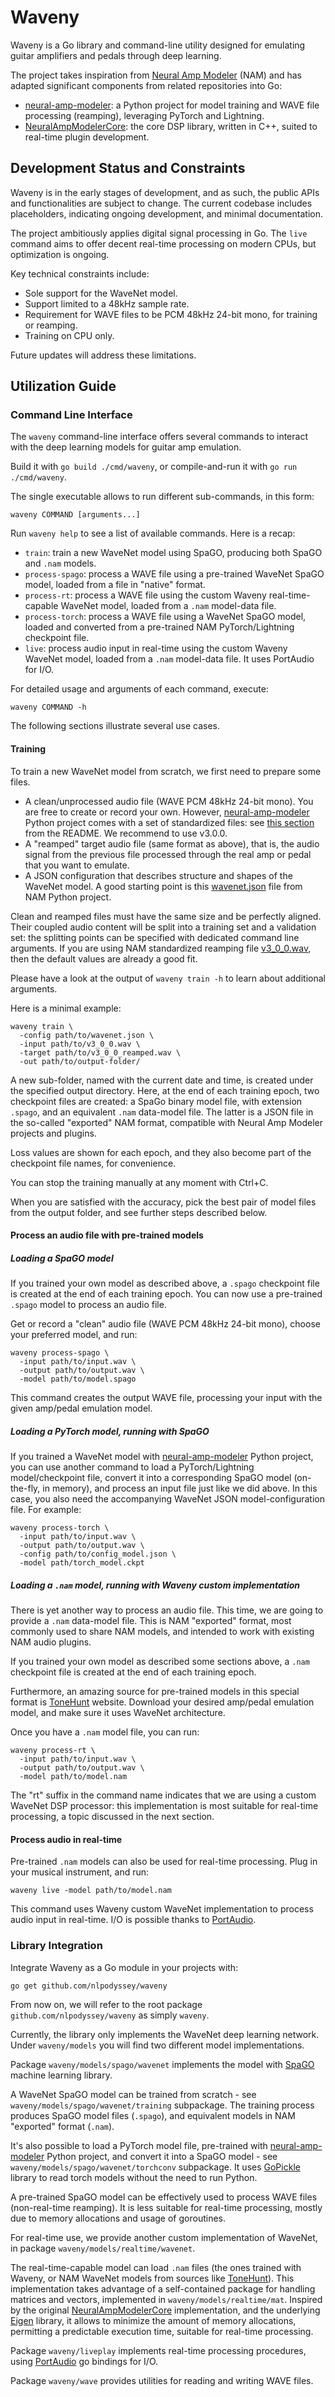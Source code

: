 # Waveny

Waveny is a Go library and command-line utility designed for emulating guitar
amplifiers and pedals through deep learning.

The project takes inspiration from [Neural Amp Modeler] (NAM) and has
adapted significant components from related repositories into Go:

* [neural-amp-modeler]: a Python project for model training and WAVE file
  processing (reamping), leveraging PyTorch and Lightning.
* [NeuralAmpModelerCore]: the core DSP library, written in C++, suited to
  real-time plugin development.

## Development Status and Constraints

Waveny is in the early stages of development, and as such, the public APIs and
functionalities are subject to change.
The current codebase includes placeholders, indicating ongoing development,
and minimal documentation.

The project ambitiously applies digital signal processing in Go.
The `live` command aims to offer decent real-time processing on modern CPUs,
but optimization is ongoing.

Key technical constraints include:

* Sole support for the WaveNet model.
* Support limited to a 48kHz sample rate.
* Requirement for WAVE files to be PCM 48kHz 24-bit mono, for training or
  reamping.
* Training on CPU only.

Future updates will address these limitations.

## Utilization Guide

### Command Line Interface

The `waveny` command-line interface offers several commands to interact with
the deep learning models for guitar amp emulation.

Build it with `go build ./cmd/waveny`, or compile-and-run it with
`go run ./cmd/waveny`.

The single executable allows to run different sub-commands, in this form:

```shell
waveny COMMAND [arguments...]
```

Run `waveny help` to see a list of available commands. Here is a recap:

* `train`: train a new WaveNet model using SpaGO, producing both SpaGO and
  `.nam` models.
* `process-spago`: process a WAVE file using a pre-trained WaveNet SpaGO model,
  loaded from a file in "native" format.
* `process-rt`: process a WAVE file using the custom Waveny real-time-capable
  WaveNet model, loaded from a `.nam` model-data file.
* `process-torch`: process a WAVE file using a WaveNet SpaGO model, loaded and
  converted from a pre-trained NAM PyTorch/Lightning checkpoint file.
* `live`: process audio input in real-time using the custom Waveny WaveNet
  model, loaded from a `.nam` model-data file. It uses PortAudio for I/O.

For detailed usage and arguments of each command, execute:

```shell
waveny COMMAND -h
```

The following sections illustrate several use cases.

#### Training

To train a new WaveNet model from scratch, we first need to prepare some files.

* A clean/unprocessed audio file (WAVE PCM 48kHz 24-bit mono). You are free to
  create or record your own. However, [neural-amp-modeler] Python project
  comes with a set of standardized files: see [this section](https://github.com/sdatkinson/neural-amp-modeler/blob/v0.7.3/README.md#standardized-reamping-files)
  from the README. We recommend to use v3.0.0.
* A "reamped" target audio file (same format as above), that is, the audio
  signal from the previous file processed through the real amp or pedal that
  you want to emulate.
* A JSON configuration that describes structure and shapes of the WaveNet model.
  A good starting point is this [wavenet.json](https://github.com/sdatkinson/neural-amp-modeler/blob/v0.7.3/bin/train/inputs/models/wavenet.json)
  file from NAM Python project.

Clean and reamped files must have the same size and be perfectly aligned.
Their coupled audio content will be split into a training set and a validation
set: the splitting points can be specified with dedicated command line
arguments. If you are using NAM standardized reamping file
[v3_0_0.wav](https://drive.google.com/file/d/1Pgf8PdE0rKB1TD4TRPKbpNo1ByR3IOm9/view?usp=drive_link),
then the default values are already a good fit.

Please have a look at the output of `waveny train -h` to learn about additional
arguments.

Here is a minimal example:

```shell
waveny train \
  -config path/to/wavenet.json \
  -input path/to/v3_0_0.wav \
  -target path/to/v3_0_0_reamped.wav \
  -out path/to/output-folder/
```

A new sub-folder, named with the current date and time, is created under the
specified output directory. Here, at the end of each training epoch, two
checkpoint files are created: a SpaGo binary model file, with extension
`.spago`, and an equivalent `.nam` data-model file. The latter is a JSON
file in the so-called "exported" NAM format, compatible with Neural Amp
Modeler projects and plugins.

Loss values are shown for each epoch, and they also become part of the
checkpoint file names, for convenience. 

You can stop the training manually at any moment with Ctrl+C.

When you are satisfied with the accuracy, pick the best pair of model files
from the output folder, and see further steps described below.

#### Process an audio file with pre-trained models

##### Loading a SpaGO model

If you trained your own model as described above, a `.spago` checkpoint file
is created at the end of each training epoch. You can now use a pre-trained
`.spago` model to process an audio file.

Get or record a "clean" audio file (WAVE PCM 48kHz 24-bit mono), choose
your preferred model, and run:

```shell
waveny process-spago \
  -input path/to/input.wav \
  -output path/to/output.wav \
  -model path/to/model.spago
```

This command creates the output WAVE file, processing your input with the
given amp/pedal emulation model.

##### Loading a PyTorch model, running with SpaGO

If you trained a WaveNet model with [neural-amp-modeler] Python project,
you can use another command to load a PyTorch/Lightning model/checkpoint file,
convert it into a corresponding SpaGO model (on-the-fly, in memory), and
process an input file just like we did above. In this case, you also need the
accompanying WaveNet JSON model-configuration file. For example:

```shell
waveny process-torch \
  -input path/to/input.wav \
  -output path/to/output.wav \
  -config path/to/config_model.json \
  -model path/torch_model.ckpt
```

##### Loading a `.nam` model, running with Waveny custom implementation

There is yet another way to process an audio file. This time, we are going to
provide a `.nam` data-model file. This is NAM "exported" format, most commonly
used to share NAM models, and intended to work with existing NAM audio plugins.

If you trained your own model as described some sections above, a `.nam`
checkpoint file is created at the end of each training epoch.

Furthermore, an amazing source for pre-trained models in this special format
is [ToneHunt] website. Download your desired amp/pedal emulation model, and
make sure it uses WaveNet architecture.

Once you have a `.nam` model file, you can run:

```shell
waveny process-rt \
  -input path/to/input.wav \
  -output path/to/output.wav \
  -model path/to/model.nam
```

The "rt" suffix in the command name indicates that we are using a custom
WaveNet DSP processor: this implementation is most suitable for real-time
processing, a topic discussed in the next section.

#### Process audio in real-time

Pre-trained `.nam` models can also be used for real-time processing.
Plug in your musical instrument, and run:

```shell
waveny live -model path/to/model.nam
```

This command uses Waveny custom WaveNet implementation to process audio input
in real-time. I/O is possible thanks to [PortAudio].

### Library Integration

Integrate Waveny as a Go module in your projects with:

```shell
go get github.com/nlpodyssey/waveny
```

From now on, we will refer to the root package `github.com/nlpodyssey/waveny`
as simply `waveny`.

Currently, the library only implements the WaveNet deep learning network.
Under `waveny/models` you will find two different model implementations.

Package `waveny/models/spago/wavenet` implements the model with [SpaGO] machine
learning library.

A WaveNet SpaGO model can be trained from scratch -
see `waveny/models/spago/wavenet/training` subpackage.
The training process produces SpaGO model files (`.spago`), and equivalent
models in NAM "exported" format (`.nam`).

It's also possible to load a PyTorch model file, pre-trained with
[neural-amp-modeler] Python project, and convert it into a SpaGO model -
see `waveny/models/spago/wavenet/torchconv` subpackage.
It uses [GoPickle] library to read torch models without the need to run Python.

A pre-trained SpaGO model can be effectively used to process WAVE files
(non-real-time reamping). It is less suitable for real-time processing,
mostly due to memory allocations and usage of goroutines.

For real-time use, we provide another custom implementation
of WaveNet, in package `waveny/models/realtime/wavenet`.

The real-time-capable model can load `.nam` files (the ones trained with Waveny,
or NAM WaveNet models from sources like [ToneHunt]).
This implementation takes advantage of a self-contained package for handling
matrices and vectors, implemented in `waveny/models/realtime/mat`.
Inspired by the original [NeuralAmpModelerCore] implementation, and the
underlying [Eigen] library, it allows to minimize the amount of memory
allocations, permitting a predictable execution time, suitable for real-time
processing.

Package `waveny/liveplay` implements real-time processing procedures,
using [PortAudio] go bindings for I/O.

Package `waveny/wave` provides utilities for reading and writing WAVE files.

[SpaGO]: https://github.com/nlpodyssey/spago
[GoPickle]: https://github.com/nlpodyssey/gopickle
[ToneHunt]: https://tonehunt.org
[Neural Amp Modeler]: https://www.neuralampmodeler.com
[neural-amp-modeler]: https://github.com/sdatkinson/neural-amp-modeler
[NeuralAmpModelerCore]: https://github.com/sdatkinson/NeuralAmpModelerCore
[Eigen]: https://eigen.tuxfamily.org
[PortAudio]: https://github.com/gordonklaus/portaudio

